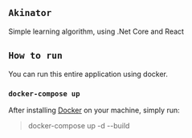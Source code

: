 
## `Akinator`
Simple learning algorithm, using .Net Core and React

## `How to run`
You can run this entire application using docker.

### `docker-compose up`

After installing [Docker](https://docs.docker.com/) on your machine, simply run: 

> docker-compose up -d --build